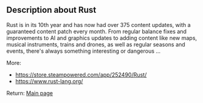 ## Description about Rust

Rust is in its 10th year and has now had over 375 content updates, with a guaranteed content patch every month. From regular balance fixes and improvements to AI and graphics updates to adding content like new maps, musical instruments, trains and drones, as well as regular seasons and events, there's always something interesting or dangerous ...

More:

* https://store.steampowered.com/app/252490/Rust/
* https://www.rust-lang.org/




Return: [Main page](/output.md)